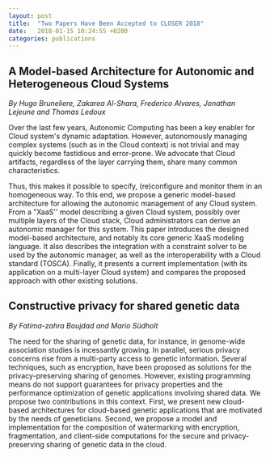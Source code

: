 ```yaml
---
layout: post
title:  "Two Papers Have Been Accepted to CLOSER 2018"
date:   2018-01-15 10:24:55 +0200
categories: publications
---
```


## A Model-based Architecture for Autonomic and Heterogeneous Cloud Systems

*By Hugo Bruneliere, Zakarea Al-Shara, Frederico Alvares, Jonathan Lejeune and Thomas Ledoux*

Over the last few years, Autonomic Computing has been a key enabler for 
Cloud system's dynamic adaptation. However, autonomously managing 
complex systems (such as in the Cloud context) is not trivial and may 
quickly become fastidious and error-prone. We advocate that Cloud 
artifacts, regardless of the layer carrying them, share many common 
characteristics.

Thus, this makes it possible to specify, (re)configure and monitor them 
in an homogeneous way. To this end, we propose a generic model-based 
architecture for allowing the autonomic management of any Cloud system. 
 From a "XaaS'' model describing a given Cloud system, possibly over 
multiple layers of the Cloud stack, Cloud administrators can derive an 
autonomic manager for this system. This paper introduces the designed 
model-based architecture, and notably its core generic XaaS modeling 
language. It also describes the integration with a constraint solver to 
be used by the autonomic manager, as well as the interoperability with a 
Cloud standard (TOSCA). Finally, it presents a current implementation 
(with its application on a multi-layer Cloud system) and compares the 
proposed approach with other existing solutions.

## Constructive privacy for shared genetic data

*By Fatima-zahra Boujdad and Mario Südholt*

The need for the sharing of genetic data, for instance, in genome-wide
association studies is incessantly growing. In parallel, serious privacy
concerns rise from a multi-party access to genetic information. Several
techniques, such as encryption, have been proposed as solutions for the
privacy-preserving sharing of genomes. However, existing programming means do
not support guarantees for privacy properties and the performance optimization
of genetic applications involving shared data. We propose two contributions in
this context. First, we present new cloud-based architectures for cloud-based
genetic applications that are motivated by the needs of geneticians. Second, we
propose a model and implementation for the composition of watermarking with
encryption, fragmentation, and client-side computations for the secure and
privacy-preserving sharing of genetic data in the cloud.
